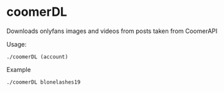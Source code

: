 # coomerDL
Downloads onlyfans images and videos from posts taken from CoomerAPI

Usage:
```
./coomerDL (account)
```
Example
```
./coomerDL blonelashes19
```
